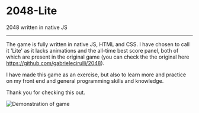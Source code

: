 # 2048-Lite

 2048 written in native JS

----------------------------------

The game is fully written in native JS, HTML and CSS. I have chosen to call it 'Lite' as it lacks animations and the all-time best score panel, both of which are present in the original game (you can check the the original here https://github.com/gabrielecirulli/2048).

I have made this game as an exercise, but also to learn more and practice on my front end and general programming skills and knowledge.

Thank you for checking this out.

<img src="/screenshot.png" alt="Demonstration of game">
